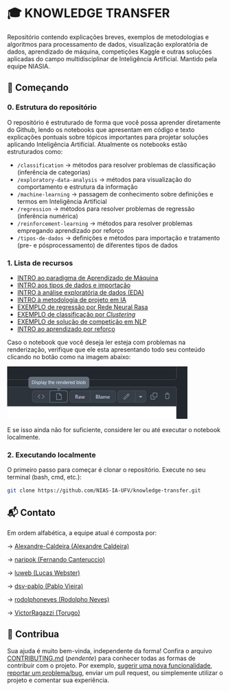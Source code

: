 # :mortar_board: KNOWLEDGE TRANSFER

Repositório contendo explicações breves, exemplos de metodologias e algoritmos para processamento de dados, visualização exploratória de dados, aprendizado de máquina, competições Kaggle e outras soluções aplicadas do campo multidisciplinar de Inteligência Artificial. Mantido pela equipe NIASIA.

<!-- Coloque a descrição do projeto aqui. Geralmente essa descrição tem de duas a três linhas de tamanho. Ela deve dar uma visão geral sobre o projeto, ex.: tecnologia usada, filosofia de existência, qual problema tenta resolver, etc. -->

<!-- > **IMPORTANTE:** coloque aqui alguma mensagem que é muito relevante aos usuários do projeto, se existir. -->

<!-- ## Funcionalidades

Aqui você pode colocar uma captura de tela do produto resultante desse projeto. Descreva também suas funcionalidades usando uma lista:

- Fácil integração.
- Poucas dependências.
- Possui ótima documentação e testes. -->

## 🚀 Começando

### 0. Estrutura do repositório

O repositório é estruturado de forma que você possa aprender diretamente do Github, lendo os notebooks que apresentam em código e texto explicações pontuais sobre tópicos importantes para projetar soluções aplicando Inteligência Artificial. Atualmente os notebooks estão estruturados como:

- ```/classification``` $\to$ métodos para resolver problemas de classificação (inferência de categorias)
- ```/exploratory-data-analysis``` $\to$ métodos para visualização do comportamento e estrutura da informação
- ```/machine-learning``` $\to$ passagem de conhecimento sobre definições e termos em Inteligência Artificial
- ```/regression``` $\to$ métodos para resolver problemas de regressão (inferência numérica)
- ```/reinforcement-learning``` $\to$ métodos para resolver problemas empregando aprendizado por reforço
- ```/tipos-de-dados``` $\to$ definições e métodos para importação e tratamento (pre- e pósprocessamento) de diferentes tipos de dados

### 1. Lista de recursos

- [INTRO ao paradigma de Aprendizado de Máquina](https://github.com/NIAS-IA-UFV/knowledge-transfer/blob/main/machine-learning/machine_learning.ipynb)
- [INTRO aos tipos de dados e importação](https://github.com/NIAS-IA-UFV/knowledge-transfer/blob/main/tipos-de-dados/datatype.ipynb)
- [INTRO à análise exploratória de dados (EDA)](https://github.com/NIAS-IA-UFV/knowledge-transfer/blob/main/exporatory-data-analysis/EDA.ipynb)
- [INTRO à metodologia de projeto em IA](https://github.com/NIAS-IA-UFV/knowledge-transfer/blob/main/competitions/baselines.ipynb)
- [EXEMPLO de regressão por Rede Neural Rasa](https://github.com/NIAS-IA-UFV/knowledge-transfer/blob/main/regression/regression_mlp/mlp_regression.ipynb)
- [EXEMPLO de classificação por *Clustering*](https://github.com/NIAS-IA-UFV/knowledge-transfer/blob/main/classification/classification_cluster/cluster.ipynb)
- [EXEMPLO de solução de competição em NLP](https://github.com/NIAS-IA-UFV/knowledge-transfer/blob/main/competitions/what_s_cooking/WHAT_S_COOKING.ipynb)
- [INTRO ao aprendizado por reforço](https://github.com/NIAS-IA-UFV/knowledge-transfer/blob/main/reinforcement-learning/intro_rl.ipynb)

Caso o notebook que você deseja ler esteja com problemas na renderização, verifique que ele esta apresentando todo seu conteúdo clicando no botão como na imagem abaixo:

<div style="max-height:500px">
    <img src='./res/visualizar_ipnb_github.png'>
</div>

E se isso ainda não for suficiente, considere ler ou até executar o notebook localmente.

### 2. Executando localmente

O primeiro passo para começar é clonar o repositório. Execute no seu terminal (bash, cmd, etc.):

``` bash
git clone https://github.com/NIAS-IA-UFV/knowledge-transfer.git
```

<!-- ### 2. Outro(s) passo(s)

Geralmente os próximos passos ensinam como instalar e configurar o projeto para uso/desenvolvimento. Execute:

```
git clone https://github.com/OpenSourceLabUFV/template
``` -->

## :mailbox_with_mail: Contato

Em ordem alfabética, a equipe atual é composta por:

$\to$ [Alexandre-Caldeira (Alexandre Caldeira)](https://github.com/Alexandre-Caldeira)

$\to$ [naripok (Fernando Canteruccio)](https://github.com/naripok)

$\to$ [luweb (Lucas Webster)](https://github.com/luweb)

$\to$ [dsv-pablo (Pablo Vieira)](https://github.com/dsv-pablo)

$\to$ [rodolphoneves (Rodolpho Neves)](https://github.com/rodolphoneves)

$\to$ [VictorRagazzi (Torugo)](https://github.com/VictorRagazzi)

## 🤝 Contribua

Sua ajuda é muito bem-vinda, independente da forma! Confira o arquivo [CONTRIBUTING.md](CONTRIBUTING.md) (*pendente*) para conhecer todas as formas de contribuir com o projeto. Por exemplo, [sugerir uma nova funcionalidade](https://github.com/NIAS-IA-UFV/knowledge-transfer/issues/new?assignees=&labels=&template=feature_request.md&title=), [reportar um problema/bug](https://github.com/NIAS-IA-UFV/knowledge-transfer/issues/new?assignees=&labels=bug&template=bug_report.md&title=), enviar um pull request, ou simplemente utilizar o projeto e comentar sua experiência.

<!-- Lembre - se que as contribuições devem seguir nosso [Código de Conduta](CODE_OF_CONDUCT.md). -->

<!-- Veja o arquivo [ROADMAP.md](ROADMAP.md) para ter uma ideia dos próximos passos do projeto. -->

<!-- ## Licença -->

<!-- Esse projeto é licenciado nos termos da licença open-source [MIT](https://choosealicense.com/licenses/mit). -->

<!-- ## Projetos semelhantes -->

<!-- Abaixo está uma lista de links interessantes e projetos similares: -->

<!-- - [Projeto inspiração](https://github.com/projeto) -->
<!-- - [Ferramenta semelhante](https://github.com/projeto) -->

